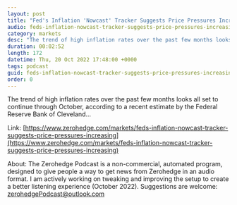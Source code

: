 ```yaml
---
layout: post
title: "Fed's Inflation 'Nowcast' Tracker Suggests Price Pressures Increasing"
audio: feds-inflation-nowcast-tracker-suggests-price-pressures-increasing-0
category: markets
desc: "The trend of high inflation rates over the past few months looks all set to continue through October, according to a recent estimate by the Federal Reserve Bank of Cleveland..."
duration: 00:02:52
length: 172
datetime: Thu, 20 Oct 2022 17:48:00 +0000
tags: podcast
guid: feds-inflation-nowcast-tracker-suggests-price-pressures-increasing-0
order: 0
---
```

The trend of high inflation rates over the past few months looks all set to continue through October, according to a recent estimate by the Federal Reserve Bank of Cleveland...

Link: [https://www.zerohedge.com/markets/feds-inflation-nowcast-tracker-suggests-price-pressures-increasing](https://www.zerohedge.com/markets/feds-inflation-nowcast-tracker-suggests-price-pressures-increasing)

About: The Zerohedge Podcast is a non-commercial, automated program, designed to give people a way to get news from Zerohedge in an audio format.  I am actively working on tweaking and improving the setup to create a better listening experience (October 2022).  Suggestions are welcome: [zerohedgePodcast@outlook.com](mailto:zerohedgePodcast@outlook.com)